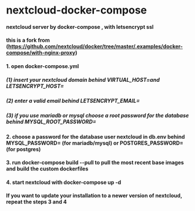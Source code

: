 # nextcloud-docker-compose
#### nextcloud server by docker-compose , with letsencrypt ssl
#### this is a fork from (https://github.com/nextcloud/docker/tree/master/.examples/docker-compose/with-nginx-proxy)


#### 1. open docker-compose.yml
##### (1) insert your nextcloud domain behind VIRTUAL_HOST=and LETSENCRYPT_HOST=
##### (2) enter a valid email behind LETSENCRYPT_EMAIL=
##### (3) if you use mariadb or mysql choose a root password for the database behind MYSQL_ROOT_PASSWORD=
#### 2. choose a password for the database user nextcloud in db.env behind MYSQL_PASSWORD= (for mariadb/mysql) or POSTGRES_PASSWORD= (for postgres)
#### 3. run docker-compose build --pull to pull the most recent base images and build the custom dockerfiles
#### 4. start nextcloud with docker-compose up -d
#### If you want to update your installation to a newer version of nextcloud, repeat the steps 3 and 4
